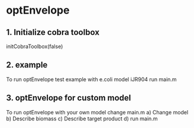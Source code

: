 # optEnvelope
## 1. Initialize cobra toolbox
initCobraToolbox(false)

## 2. example
To run optEnvelope test example with e.coli model iJR904 run main.m

## 3. optEnvelope for custom model
To run optEnvelope with your own model change main.m
a) Change model
b) Describe biomass
c) Describe target product
d) run main.m
